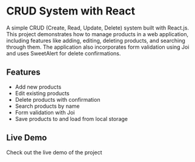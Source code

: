 # CRUD System with React

A simple CRUD (Create, Read, Update, Delete) system built with React.js. This project demonstrates how to manage products in a web application, including features like adding, editing, deleting products, and searching through them. The application also incorporates form validation using Joi and uses SweetAlert for delete confirmations.

## Features

- Add new products
- Edit existing products
- Delete products with confirmation
- Search products by name
- Form validation with Joi
- Save products to and load from local storage

## Live Demo

Check out the live demo of the project
